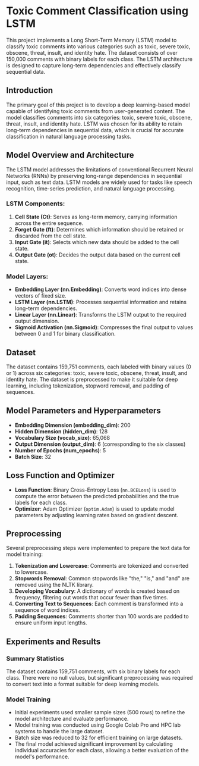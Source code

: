 # Toxic Comment Classification using LSTM

This project implements a Long Short-Term Memory (LSTM) model to classify toxic comments into various categories such as toxic, severe toxic, obscene, threat, insult, and identity hate. The dataset consists of over 150,000 comments with binary labels for each class. The LSTM architecture is designed to capture long-term dependencies and effectively classify sequential data.

## Introduction
The primary goal of this project is to develop a deep learning-based model capable of identifying toxic comments from user-generated content. The model classifies comments into six categories: toxic, severe toxic, obscene, threat, insult, and identity hate. LSTM was chosen for its ability to retain long-term dependencies in sequential data, which is crucial for accurate classification in natural language processing tasks.

## Model Overview and Architecture

The LSTM model addresses the limitations of conventional Recurrent Neural Networks (RNNs) by preserving long-range dependencies in sequential input, such as text data. LSTM models are widely used for tasks like speech recognition, time-series prediction, and natural language processing.

### LSTM Components:
1. **Cell State (Ct)**: Serves as long-term memory, carrying information across the entire sequence.
2. **Forget Gate (ft)**: Determines which information should be retained or discarded from the cell state.
3. **Input Gate (it)**: Selects which new data should be added to the cell state.
4. **Output Gate (ot)**: Decides the output data based on the current cell state.

### Model Layers:
- **Embedding Layer (nn.Embedding)**: Converts word indices into dense vectors of fixed size.
- **LSTM Layer (nn.LSTM)**: Processes sequential information and retains long-term dependencies.
- **Linear Layer (nn.Linear)**: Transforms the LSTM output to the required output dimension.
- **Sigmoid Activation (nn.Sigmoid)**: Compresses the final output to values between 0 and 1 for binary classification.

## Dataset

The dataset contains 159,751 comments, each labeled with binary values (0 or 1) across six categories: toxic, severe toxic, obscene, threat, insult, and identity hate. The dataset is preprocessed to make it suitable for deep learning, including tokenization, stopword removal, and padding of sequences.

## Model Parameters and Hyperparameters

- **Embedding Dimension (embedding_dim)**: 200
- **Hidden Dimension (hidden_dim)**: 128
- **Vocabulary Size (vocab_size)**: 65,068
- **Output Dimension (output_dim)**: 6 (corresponding to the six classes)
- **Number of Epochs (num_epochs)**: 5
- **Batch Size**: 32

## Loss Function and Optimizer

- **Loss Function**: Binary Cross-Entropy Loss (`nn.BCELoss`) is used to compute the error between the predicted probabilities and the true labels for each class.
- **Optimizer**: Adam Optimizer (`optim.Adam`) is used to update model parameters by adjusting learning rates based on gradient descent.

## Preprocessing

Several preprocessing steps were implemented to prepare the text data for model training:
1. **Tokenization and Lowercase**: Comments are tokenized and converted to lowercase.
2. **Stopwords Removal**: Common stopwords like "the," "is," and "and" are removed using the NLTK library.
3. **Developing Vocabulary**: A dictionary of words is created based on frequency, filtering out words that occur fewer than five times.
4. **Converting Text to Sequences**: Each comment is transformed into a sequence of word indices.
5. **Padding Sequences**: Comments shorter than 100 words are padded to ensure uniform input lengths.

## Experiments and Results

### Summary Statistics
The dataset contains 159,751 comments, with six binary labels for each class. There were no null values, but significant preprocessing was required to convert text into a format suitable for deep learning models.

### Model Training
- Initial experiments used smaller sample sizes (500 rows) to refine the model architecture and evaluate performance.
- Model training was conducted using Google Colab Pro and HPC lab systems to handle the large dataset.
- Batch size was reduced to 32 for efficient training on large datasets.
- The final model achieved significant improvement by calculating individual accuracies for each class, allowing a better evaluation of the model's performance.

